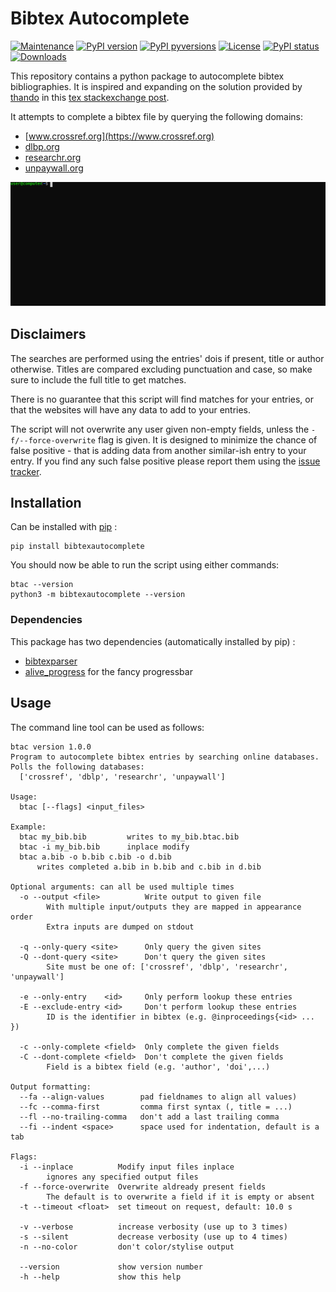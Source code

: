 # Bibtex Autocomplete

[![Maintenance](https://img.shields.io/badge/Maintained%3F-yes-brightgreen.svg)](https://github.com/dlesbre/bibtex-autocomplete/graphs/commit-activity)
[![PyPI version](https://img.shields.io/pypi/v/bibtexautocomplete.svg)](https://pypi.python.org/pypi/bibtexautocomplete/)
[![PyPI pyversions](https://img.shields.io/pypi/pyversions/bibtexautocomplete.svg)](https://pypi.python.org/pypi/bibtexautocomplete/)
[![License](https://img.shields.io/pypi/l/bibtexautocomplete.svg)](https://github.com/dlesbre/bibtex-autocomplete/blob/master/LICENSE)
[![PyPI status](https://img.shields.io/pypi/status/bibtexautocomplete.svg)](https://pypi.python.org/pypi/bibtexautocomplete/)
[![Downloads](https://pepy.tech/badge/bibtexautocomplete)](https://pepy.tech/project/bibtexautocomplete)


This repository contains a python package to autocomplete bibtex bibliographies.
It is inspired and expanding on the solution provided by [thando](https://tex.stackexchange.com/users/182467/thando) in this [tex stackexchange post](https://tex.stackexchange.com/questions/6810/automatically-adding-doi-fields-to-a-hand-made-bibliography).

It attempts to complete a bibtex file by querying the following domains:
- [www.crossref.org](https://www.crossref.org)
- [dlbp.org](https://dlbp.org)
- [researchr.org](https://researchr.org/)
- [unpaywall.org](https://unpaywall.org/)

![demo](./imgs/demo.svg)

## Disclaimers

The searches are performed using the entries' dois if present, title or author otherwise. Titles are compared excluding punctuation and case, so make sure to include the full title to get matches.

There is no guarantee that this script will find matches for your entries, or that the websites will have any data to add to your entries.

The script will not overwrite any user given non-empty fields, unless the `-f/--force-overwrite` flag is given. It is designed to minimize the chance of false positive - that is adding data from another similar-ish entry to your entry. If you find any such false positive please report them using the [issue tracker](https://github.com/dlesbre/bibtex-autocomplete/issues).


## Installation

Can be installed with [pip](https://pypi.org/project/pip/) :

```
pip install bibtexautocomplete
```

You should now be able to run the script using either commands:

```
btac --version
python3 -m bibtexautocomplete --version
```

### Dependencies

This package has two dependencies (automatically installed by pip) :

- [bibtexparser](https://bibtexparser.readthedocs.io/)
- [alive_progress](https://github.com/rsalmei/alive-progress) for the fancy progressbar

## Usage

The command line tool can be used as follows:

```
btac version 1.0.0
Program to autocomplete bibtex entries by searching online databases.
Polls the following databases:
  ['crossref', 'dblp', 'researchr', 'unpaywall']

Usage:
  btac [--flags] <input_files>

Example:
  btac my_bib.bib         writes to my_bib.btac.bib
  btac -i my_bib.bib      inplace modify
  btac a.bib -o b.bib c.bib -o d.bib
      writes completed a.bib in b.bib and c.bib in d.bib

Optional arguments: can all be used multiple times
  -o --output <file>          Write output to given file
        With multiple input/outputs they are mapped in appearance order
        Extra inputs are dumped on stdout

  -q --only-query <site>      Only query the given sites
  -Q --dont-query <site>      Don't query the given sites
        Site must be one of: ['crossref', 'dblp', 'researchr', 'unpaywall']

  -e --only-entry    <id>     Only perform lookup these entries
  -E --exclude-entry <id>     Don't perform lookup these entries
        ID is the identifier in bibtex (e.g. @inproceedings{<id> ... })

  -c --only-complete <field>  Only complete the given fields
  -C --dont-complete <field>  Don't complete the given fields
        Field is a bibtex field (e.g. 'author', 'doi',...)

Output formatting:
  --fa --align-values        pad fieldnames to align all values)
  --fc --comma-first         comma first syntax (, title = ...)
  --fl --no-trailing-comma   don't add a last trailing comma
  --fi --indent <space>      space used for indentation, default is a tab

Flags:
  -i --inplace          Modify input files inplace
        ignores any specified output files
  -f --force-overwrite  Overwrite aldready present fields
        The default is to overwrite a field if it is empty or absent
  -t --timeout <float>  set timeout on request, default: 10.0 s

  -v --verbose          increase verbosity (use up to 3 times)
  -s --silent           decrease verbosity (use up to 4 times)
  -n --no-color         don't color/stylise output

  --version             show version number
  -h --help             show this help
```
